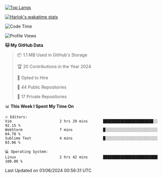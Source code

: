 [![Top Langs](https://github-readme-stats.vercel.app/api/top-langs/?username=remisiki&theme=dracula&layout=compact&hide=Jupyter%20Notebook,CSS,HTML&langs_count=10&exclude_repo=GMM-Demux-GUI)](https://github.com/anuraghazra/github-readme-stats)

[![Harlok's wakatime stats](https://github-readme-stats.vercel.app/api/wakatime?username=@remisiki&theme=dracula&layout=compact&langs_count=10&hide=other,html,css,text,json,markdown,jupyter)](https://github.com/anuraghazra/github-readme-stats)

<!--START_SECTION:waka-->
![Code Time](http://img.shields.io/badge/Code%20Time-824%20hrs%2021%20mins-blue)

![Profile Views](http://img.shields.io/badge/Profile%20Views-0-blue)

**🐱 My GitHub Data** 

> 📦 1.1 MB Used in GitHub's Storage 
 > 
> 🏆 20 Contributions in the Year 2024
 > 
> 💼 Opted to Hire
 > 
> 📜 44 Public Repositories 
 > 
> 🔑 17 Private Repositories 
 > 
📊 **This Week I Spent My Time On** 

```text
🔥 Editors: 
Vim                      2 hrs 29 mins       ███████████████████████░░   92.15 % 
WebStorm                 7 mins              █░░░░░░░░░░░░░░░░░░░░░░░░   04.78 % 
Sublime Text             4 mins              █░░░░░░░░░░░░░░░░░░░░░░░░   03.06 % 

💻 Operating System: 
Linux                    2 hrs 42 mins       █████████████████████████   100.00 % 
```


 Last Updated on 01/06/2024 00:56:31 UTC
<!--END_SECTION:waka-->

